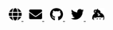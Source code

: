 <p align='center'>
    <a href="https://u7693.dev">
        <img width="26" height="26" src="https://raw.githubusercontent.com/u7693/u7693/master/img/globe.svg">
    </a>
    &nbsp;&nbsp;
    <a href="mailto:u7693@protonmail.com">
        <img width="26" height="26" src="https://raw.githubusercontent.com/u7693/u7693/master/img/envelope.svg">
    </a>
    &nbsp;&nbsp;
    <a href="https://github.com/u7693">
        <img width="26" height="26" src="https://raw.githubusercontent.com/u7693/u7693/master/img/github.svg">
    </a>
    &nbsp;&nbsp;
    <a href="https://twitter.io/u7693">
        <img width="26" height="26" src="https://raw.githubusercontent.com/u7693/u7693/master/img/twitter.svg">
    </a>
    &nbsp;&nbsp;
    <a href="https://keybase.com/u7693">
        <img width="26" height="26" src="https://raw.githubusercontent.com/u7693/u7693/master/img/keybase.svg">
    </a>
</p>
